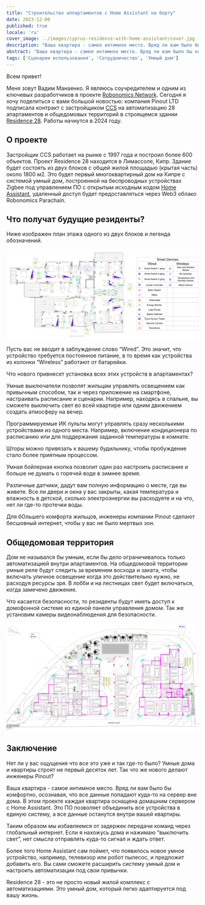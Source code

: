 ```yaml
---
title: "Строительство аппартаментов с Home Assistant на борту"
date: 2023-12-08
published: true
locale: 'ru'
cover_image: ../images/cyprus-residence-with-home-assistant/cover.jpg
description: "Ваша квартира - самое интимное место. Вряд ли вам было бы комфортно, осознавая, что все данные попадают куда-то на сервер вне дома. В этом проекте каждая квартира оснащена домашним сервером с Home Assistant."
abstract: "Ваша квартира - самое интимное место. Вряд ли вам было бы комфортно, осознавая, что все данные попадают куда-то на сервер вне дома. В этом проекте каждая квартира оснащена домашним сервером с Home Assistant."
tags: ['Сценарии использования', 'Сотрудничество', 'Умный дом']
---
```


Всем привет!

Меня зовут Вадим Манаенко. Я являюсь соучредителем и одним из ключевых разработчиков в проекте [Robonomics Network](https://robonomics.network/). Сегодня я хочу поделиться с вами большой новостью: компания Pinout LTD подписала контракт с застройщиком [CCS](https://www.stylianidesgroup.com/) на автоматизацию 28 апартаментов и общедомовых территорий в строящемся здании [Residence 28](https://www.stylianidesgroup.com/property/residence-28). Работы начнутся в 2024 году.

## О проекте

Застройщик CCS работает на рынке с 1997 года и построил более 600 объектов. Проект Residence 28 находится в Лимассоле, Кипр. Здание будет состоять из двух блоков с общей жилой площадью (крытая часть) около 1800 м2. Это будет первый многоквартирный дом на Кипре с системой умный дом, построенной на беспроводных устройствах Zigbee под управлением ПО с открытым исходным кодом [Home Assistant](https://www.home-assistant.io/), удаленный доступ будет предоставляться через Web3 облако Robonomics Parachain.

## Что получат будущие резиденты?

Ниже изображен план этажа одного из двух блоков и легенда обозначений.

![Smart home floor plan](../images/cyprus-residence-with-home-assistant/smart-home-floor-plan-cyprus-residence.jpg)

Пусть вас не вводит в заблуждение слово “Wired”. Это значит, что устройство требуется постоянное питание, в то время как устройства из колонки “Wireless” работают от батарейки.

Что нового привнесет установка всех этих устройств в апартаментах?

Умные выключатели позволят жильцам управлять освещением как привычным способом, так и через приложение на смартфоне, настраивать расписание и сценарии. Например, находясь в спальне, вы сможете выключить свет во всей квартире или одним движением создать атмосферу на вечер.

Программируемые ИК пульты могут управлять сразу несколькими устройствами из одного места. Например, включение кондиционера по расписанию или для поддержания заданной температуры в комнате.

Шторы можно привязать к вашему будильнику, чтобы пробуждение стало более приятным процессом.

Умная бойлерная кнопка позволит один раз настроить расписание и больше не думать о горячей воде в зимнее время.

Различные датчики, дадут вам полную информацию о месте, где вы живете. Все ли двери и окна у вас закрыты, какая температура и влажность в детской, сколько электроэнергии вы расходуете и на что, нет ли где-то протечки воды.

Для бОльшего комфорта жильцов, инженеры компании Pinout сделают бесшовный интернет, чтобы у вас не было мертвых зон.

## Общедомовая территория

Дом не назывался бы умным, если бы дело ограничивалось только автоматизацией внутри апартаментов. На общедомовой территории умные реле будут следить за временем восхода и заката, чтобы включать уличное освещение когда это действительно нужно, не расходуя ресурсы зря. В лобби и на лестницах свет будет включаться, когда замечено движение.

Что касается безопасности, то резиденты будут иметь доступ к домофонной системе из единой панели управления домом. Так же установим камеры видеонаблюдения для безопасности.

![Smart home lobby plan](../images/cyprus-residence-with-home-assistant/smart-home-lobby-plan-cyprus-residence.jpg)

## Заключение

Нет ли у вас ощущения что все это уже и так где-то было? Умные дома и квартиры строят не первый десяток лет. Так что же нового делают инженеры Pinout?

Ваша квартира - самое интимное место. Вряд ли вам было бы комфортно, осознавая, что все данные попадают куда-то на сервер вне дома. В этом проекте каждая квартира оснащена домашним сервером с Home Assistant. Это ПО позволяет объединить все устройства в единую систему, а все данные останутся внутри вашей квартиры.

Таким образом мы избавляемся от задержек передачи команд через глобальный интернет. Если я нахожусь дома и нажимаю “выключить свет”, нет смысла отправлять куда-то сигнал и ждать ответ.

Более того Home Assistant сам поймет, что появилось новое умное устройство, например, телевизор или робот пылесос, и предложит добавить его. Вы сами сможете расширить систему умный дом и настроить автоматизации под свои привычки.

Residence 28 - это не просто новый жилой комплекс с автоматизациями. Это умный дом, который легко адаптируется под вашу жизнь.